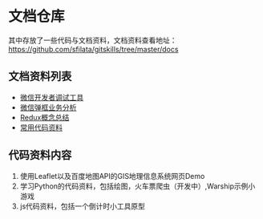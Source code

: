 # 文档仓库
其中存放了一些代码与文档资料，文档资料查看地址：<a href="https://github.com/sfilata/gitskills/tree/master/docs">https://github.com/sfilata/gitskills/tree/master/docs</a>

## 文档资料列表
* <a href="https://github.com/sfilata/gitskills/blob/master/docs/introduce.md">微信开发者调试工具</a>
* <a href="https://github.com/sfilata/gitskills/blob/master/docs/weixin.mdown">微信弹框业务分析</a>
* <a href="https://github.com/sfilata/gitskills/blob/master/docs/Redux.md">Redux概念总结</a>
* <a href="https://github.com/sfilata/gitskills/blob/master/docs/code.md">常用代码资料</a>

## 代码资料内容
1. 使用Leaflet以及百度地图API的GIS地理信息系统网页Demo
2. 学习Python的代码资料，包括绘图，火车票爬虫（开发中）,Warship示例小游戏
3. js代码资料，包括一个倒计时小工具原型
